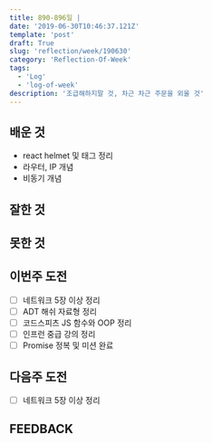 ```yaml
---
title: 890-896일 |
date: '2019-06-30T10:46:37.121Z'
template: 'post'
draft: True
slug: 'reflection/week/190630'
category: 'Reflection-Of-Week'
tags:
  - 'Log'
  - 'log-of-week'
description: '조급해하지말 것, 차근 차근 주문을 외울 것'
---
```


## 배운 것

- react helmet 및 태그 정리
- 라우터, IP 개념 
- 비동기 개념 

## 잘한 것



## 못한 것



## 이번주 도전

- [ ] 네트워크 5장 이상 정리
- [ ] ADT 해쉬 자료형 정리 
- [ ] 코드스피츠 JS 함수와 OOP 정리 
- [ ] 인프런 중급 강의 정리
- [ ] Promise 정복 및 미션 완료 

## 다음주 도전

- [ ] 네트워크 5장 이상 정리

## FEEDBACK

### 

